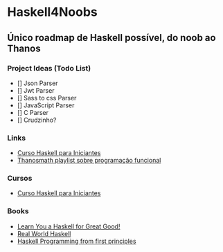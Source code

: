 # Haskell4Noobs

## Único roadmap de Haskell possível, do noob ao Thanos

### Project Ideas (Todo List)

- [] Json Parser
- [] Jwt Parser
- [] Sass to css Parser
- [] JavaScript Parser
- [] C Parser
- [] Crudzinho?

### Links

- [Curso Haskell para Iniciantes](https://www.youtube.com/watch?v=L_GvP5XTJj4&list=PL8eBmR3QtPL3pDzQpwPYfWQ4NEPGu6j7z)
- [Thanosmath playlist sobre programação funcional](https://www.youtube.com/watch?v=dNj89iIh14E&list=PLlWL3aOWFGDiNA6VIeunnAlg8lsQkevTk)

### Cursos

- [Curso Haskell para Iniciantes](https://www.udemy.com/course/curso-haskell/)

### Books

- [Learn You a Haskell for Great Good!](http://learnyouahaskell.com/chapters)
- [Real World Haskell](http://book.realworldhaskell.org/read/)
- [Haskell Programming from first principles](https://haskellbook.com/)
